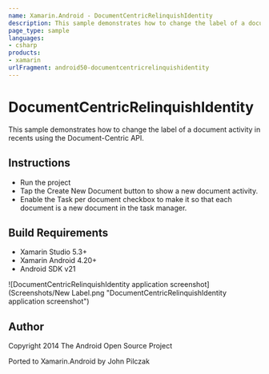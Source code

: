 ```yaml
---
name: Xamarin.Android - DocumentCentricRelinquishIdentity
description: This sample demonstrates how to change the label of a document activity in recents using the Document-Centric API. Instructions Run the project Tap...
page_type: sample
languages:
- csharp
products:
- xamarin
urlFragment: android50-documentcentricrelinquishidentity
---
```

# DocumentCentricRelinquishIdentity

This sample demonstrates how to change the label of a document activity in recents using the Document-Centric API.

## Instructions

* Run the project
* Tap the Create New Document button to show a new document activity.
* Enable the Task per document checkbox to make it so that each document is a new document in the task manager.

## Build Requirements
* Xamarin Studio 5.3+
* Xamarin Android 4.20+
* Android SDK v21

![DocumentCentricRelinquishIdentity application screenshot](Screenshots/New Label.png "DocumentCentricRelinquishIdentity application screenshot")

## Author 
Copyright 2014 The Android Open Source Project

Ported to Xamarin.Android by John Pilczak
